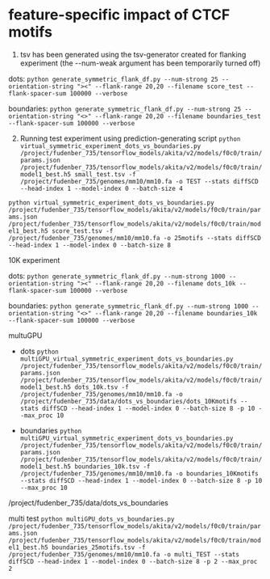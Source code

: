 
# feature-specific impact of CTCF motifs

1. tsv has been generated using the tsv-generator created for flanking experiment (the --num-weak argument has been temporarily turned off)

dots:
```python generate_symmetric_flank_df.py --num-strong 25 --orientation-string "><" --flank-range 20,20 --filename score_test --flank-spacer-sum 100000 --verbose```

boundaries:
```python generate_symmetric_flank_df.py --num-strong 25 --orientation-string "<>" --flank-range 20,20 --filename boundaries_test --flank-spacer-sum 100000 --verbose```



2. Running test experiment using prediction-generating script
```python virtual_symmetric_experiment_dots_vs_boundaries.py /project/fudenber_735/tensorflow_models/akita/v2/models/f0c0/train/params.json /project/fudenber_735/tensorflow_models/akita/v2/models/f0c0/train/model1_best.h5 small_test.tsv -f /project/fudenber_735/genomes/mm10/mm10.fa -o TEST --stats diffSCD --head-index 1 --model-index 0 --batch-size 4```


```python virtual_symmetric_experiment_dots_vs_boundaries.py /project/fudenber_735/tensorflow_models/akita/v2/models/f0c0/train/params.json /project/fudenber_735/tensorflow_models/akita/v2/models/f0c0/train/model1_best.h5 score_test.tsv -f /project/fudenber_735/genomes/mm10/mm10.fa -o 25motifs --stats diffSCD --head-index 1 --model-index 0 --batch-size 8```




10K experiment

dots:
```python generate_symmetric_flank_df.py --num-strong 1000 --orientation-string "><" --flank-range 20,20 --filename dots_10k --flank-spacer-sum 100000 --verbose```

boundaries:
```python generate_symmetric_flank_df.py --num-strong 1000 --orientation-string "<>" --flank-range 20,20 --filename boundaries_10k --flank-spacer-sum 100000 --verbose```

multuGPU
- dots
```python multiGPU_virtual_symmetric_experiment_dots_vs_boundaries.py /project/fudenber_735/tensorflow_models/akita/v2/models/f0c0/train/params.json /project/fudenber_735/tensorflow_models/akita/v2/models/f0c0/train/model1_best.h5 dots_10k.tsv -f /project/fudenber_735/genomes/mm10/mm10.fa -o /project/fudenber_735/data/dots_vs_boundaries/dots_10Kmotifs --stats diffSCD --head-index 1 --model-index 0 --batch-size 8 -p 10 --max_proc 10```

- boundaries
```python multiGPU_virtual_symmetric_experiment_dots_vs_boundaries.py /project/fudenber_735/tensorflow_models/akita/v2/models/f0c0/train/params.json /project/fudenber_735/tensorflow_models/akita/v2/models/f0c0/train/model1_best.h5 boundaries_10k.tsv -f /project/fudenber_735/genomes/mm10/mm10.fa -o boundaries_10Kmotifs --stats diffSCD --head-index 1 --model-index 0 --batch-size 8 -p 10 --max_proc 10```


/project/fudenber_735/data/dots_vs_boundaries



multi test 
```python multiGPU_dots_vs_boundaries.py /project/fudenber_735/tensorflow_models/akita/v2/models/f0c0/train/params.json /project/fudenber_735/tensorflow_models/akita/v2/models/f0c0/train/model1_best.h5 boundaries_25motifs.tsv -f /project/fudenber_735/genomes/mm10/mm10.fa -o multi_TEST --stats diffSCD --head-index 1 --model-index 0 --batch-size 8 -p 2 --max_proc 2```